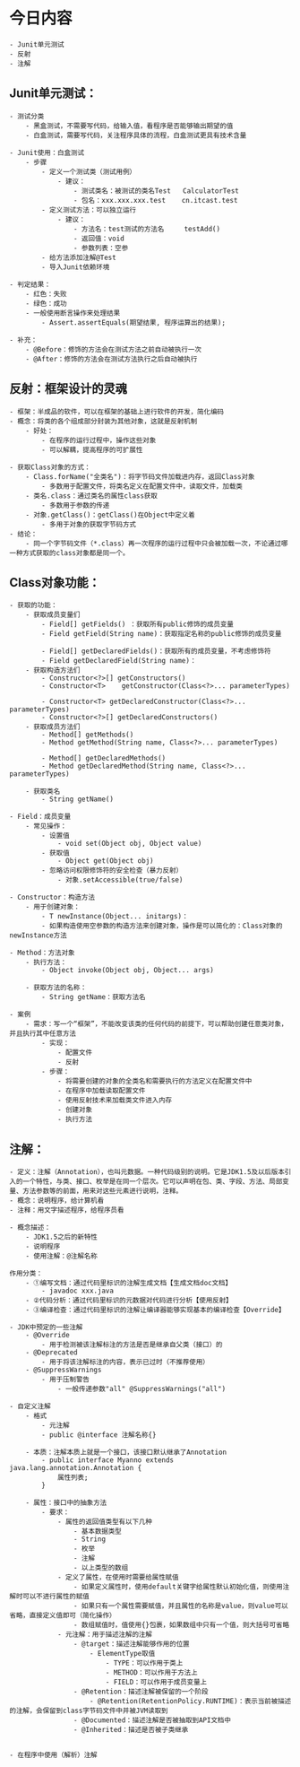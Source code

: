 # 今日内容
    - Junit单元测试
    - 反射
    - 注解

## Junit单元测试：
    - 测试分类
        - 黑盒测试，不需要写代码，给输入值，看程序是否能够输出期望的值
        - 白盒测试，需要写代码，关注程序具体的流程，白盒测试更具有技术含量
    
    - Junit使用：白盒测试
        - 步骤
            - 定义一个测试类（测试用例）
                - 建议：
                    - 测试类名：被测试的类名Test   CalculatorTest
                    - 包名：xxx.xxx.xxx.test    cn.itcast.test
            - 定义测试方法：可以独立运行
                - 建议：
                    - 方法名：test测试的方法名     testAdd()
                    - 返回值：void
                    - 参数列表：空参
            - 给方法添加注解@Test
            - 导入Junit依赖环境
    
    - 判定结果：
        - 红色：失败
        - 绿色：成功      
        - 一般使用断言操作来处理结果
            - Assert.assertEquals(期望结果, 程序运算出的结果);  
            
    - 补充：
        - @Before：修饰的方法会在测试方法之前自动被执行一次
        - @After：修饰的方法会在测试方法执行之后自动被执行
        
## 反射：框架设计的灵魂
    - 框架：半成品的软件，可以在框架的基础上进行软件的开发，简化编码
    - 概念：将类的各个组成部分封装为其他对象，这就是反射机制
        - 好处：
            - 在程序的运行过程中，操作这些对象
            - 可以解耦，提高程序的可扩展性
            
    - 获取Class对象的方式：
        - Class.forName("全类名")：将字节码文件加载进内存，返回Class对象
            - 多数用于配置文件，将类名定义在配置文件中，读取文件，加载类
        - 类名.class：通过类名的属性class获取
            - 多数用于参数的传递
        - 对象.getClass()：getClass()在Object中定义着
            - 多用于对象的获取字节码方式
    - 结论：
        - 同一个字节码文件（*.class）再一次程序的运行过程中只会被加载一次，不论通过哪一种方式获取的class对象都是同一个。
    
## Class对象功能：
    - 获取的功能：
        - 获取成员变量们
            - Field[] getFields() ：获取所有public修饰的成员变量
            - Field	getField(String name)：获取指定名称的public修饰的成员变量
            
            - Field[] getDeclaredFields()：获取所有的成员变量，不考虑修饰符
            - Field	getDeclaredField(String name)：
        - 获取构造方法们
            - Constructor<?>[] getConstructors()
            - Constructor<T>	getConstructor(Class<?>... parameterTypes) 
            
            - Constructor<T> getDeclaredConstructor(Class<?>... parameterTypes)
            - Constructor<?>[] getDeclaredConstructors()
        - 获取成员方法们
            - Method[] getMethods()
            - Method getMethod(String name, Class<?>... parameterTypes)
            
            - Method[] getDeclaredMethods()
            - Method getDeclaredMethod(String name, Class<?>... parameterTypes)
            
        - 获取类名
            - String getName()
    
    - Field：成员变量
        - 常见操作：
            - 设置值
                - void set(Object obj, Object value)
            - 获取值
                - Object get(Object obj)
            - 忽略访问权限修饰符的安全检查（暴力反射）
                - 对象.setAccessible(true/false)
    
    - Constructor：构造方法
        - 用于创建对象：
            - T	newInstance(Object... initargs)：
            - 如果构造使用空参数的构造方法来创建对象，操作是可以简化的：Class对象的newInstance方法
            
    - Method：方法对象
        - 执行方法：
            - Object invoke(Object obj, Object... args)
        
        - 获取方法的名称：
            - String getName：获取方法名
    
    - 案例
        - 需求：写一个“框架”，不能改变该类的任何代码的前提下，可以帮助创建任意类对象，并且执行其中任意方法
            - 实现：
                - 配置文件
                - 反射
            - 步骤：
                - 将需要创建的对象的全类名和需要执行的方法定义在配置文件中
                - 在程序中加载读取配置文件
                - 使用反射技术来加载类文件进入内存
                - 创建对象
                - 执行方法

## 注解：
    - 定义：注解（Annotation），也叫元数据。一种代码级别的说明。它是JDK1.5及以后版本引入的一个特性，与类、接口、枚举是在同一个层次。它可以声明在包、类、字段、方法、局部变量、方法参数等的前面，用来对这些元素进行说明，注释。
    - 概念：说明程序，给计算机看
    - 注释：用文字描述程序，给程序员看
    
    - 概念描述：
        - JDK1.5之后的新特性
        - 说明程序
        - 使用注解：@注解名称
    
    作用分类：
        - ①编写文档：通过代码里标识的注解生成文档【生成文档doc文档】
            - javadoc xxx.java
        - ②代码分析：通过代码里标识的元数据对代码进行分析【使用反射】
        - ③编译检查：通过代码里标识的注解让编译器能够实现基本的编译检查【Override】
    
    - JDK中预定的一些注解
        - @Override
            - 用于检测被该注解标注的方法是否是继承自父类（接口）的
        - @Deprecated
            - 用于将该注解标注的内容，表示已过时（不推荐使用）
        - @SuppressWarnings
            - 用于压制警告
                - 一般传递参数"all" @SuppressWarnings("all")
    
    - 自定义注解
        - 格式
            - 元注解
            - public @interface 注解名称{}
        
        - 本质：注解本质上就是一个接口，该接口默认继承了Annotation
            - public interface Myanno extends java.lang.annotation.Annotation {
                属性列表;
            }
        
        - 属性：接口中的抽象方法
            - 要求：
                - 属性的返回值类型有以下几种
                    - 基本数据类型
                    - String
                    - 枚举
                    - 注解
                    - 以上类型的数组
                - 定义了属性，在使用时需要给属性赋值
                    - 如果定义属性时，使用default关键字给属性默认初始化值，则使用注解时可以不进行属性的赋值
                    - 如果只有一个属性需要赋值，并且属性的名称是value，则value可以省略，直接定义值即可（简化操作）
                    - 数组赋值时，值使用{}包裹，如果数组中只有一个值，则大括号可省略
                - 元注解：用于描述注解的注解
                    - @target：描述注解能够作用的位置
                        - ElementType取值
                            - TYPE：可以作用于类上
                            - METHOD：可以作用于方法上
                            - FIELD：可以作用于成员变量上
                    - @Retention：描述注解被保留的一个阶段
                        - @Retention(RetentionPolicy.RUNTIME)：表示当前被描述的注解，会保留到class字节码文件中并被JVM读取到
                    - @Documented：描述注解是否被抽取到API文档中
                    - @Inherited：描述是否被子类继承
                    
                        
    - 在程序中使用（解析）注解
